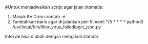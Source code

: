 #Untuk menjadwalkan script agar jalan otomatis:
1. Masuk Ke Cron
   crontab -e
2. Tambahkan baris agar di jalankan per-5 menit
   */5 * * * * python3 /usr/local/bin/filter_virus_failedlogin_json.py

Interval bisa diubah dengan mengikuti standar
